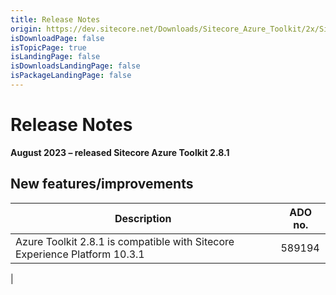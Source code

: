 ```yaml
---
title: Release Notes
origin: https://dev.sitecore.net/Downloads/Sitecore_Azure_Toolkit/2x/Sitecore_Azure_Toolkit_281/Release_Notes
isDownloadPage: false
isTopicPage: true
isLandingPage: false
isDownloadsLandingPage: false
isPackageLandingPage: false
---
```


# Release Notes

**August 2023 – released Sitecore Azure Toolkit 2.8.1**

## New features/improvements

 | Description | ADO no. |
 | --- | --- |
 | ​​Azure Toolkit 2.8.1 is compatible with Sitecore Experience Platform 10.3.1 | 589194  
 |